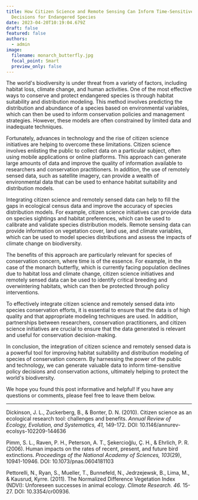 ```yaml
---
title: How Citizen Science and Remote Sensing Can Inform Time-Sensitive Policy
  Decisions for Endangered Species
date: 2023-04-20T10:19:04.679Z
draft: false
featured: false
authors:
  - admin
image:
  filename: monarch_butterfly.jpg
  focal_point: Smart
  preview_only: false
---
```

<!--StartFragment-->

The world's biodiversity is under threat from a variety of factors, including habitat loss, climate change, and human activities. One of the most effective ways to conserve and protect endangered species is through habitat suitability and distribution modeling. This method involves predicting the distribution and abundance of a species based on environmental variables, which can then be used to inform conservation policies and management strategies. However, these models are often constrained by limited data and inadequate techniques.

<!--EndFragment-->

<!--StartFragment-->

<!-- wp:paragraph -->

Fortunately, advances in technology and the rise of citizen science initiatives are helping to overcome these limitations. Citizen science involves enlisting the public to collect data on a particular subject, often using mobile applications or online platforms. This approach can generate large amounts of data and improve the quality of information available to researchers and conservation practitioners. In addition, the use of remotely sensed data, such as satellite imagery, can provide a wealth of environmental data that can be used to enhance habitat suitability and distribution models.

<!-- /wp:paragraph -->

<!-- wp:paragraph -->

Integrating citizen science and remotely sensed data can help to fill the gaps in ecological census data and improve the accuracy of species distribution models. For example, citizen science initiatives can provide data on species sightings and habitat preferences, which can be used to calibrate and validate species distribution models. Remote sensing data can provide information on vegetation cover, land use, and climate variables, which can be used to model species distributions and assess the impacts of climate change on biodiversity.

<!-- /wp:paragraph -->

<!-- wp:paragraph -->

The benefits of this approach are particularly relevant for species of conservation concern, where time is of the essence. For example, in the case of the monarch butterfly, which is currently facing population declines due to habitat loss and climate change, citizen science initiatives and remotely sensed data can be used to identify critical breeding and overwintering habitats, which can then be protected through policy interventions.

<!-- /wp:paragraph -->

<!-- wp:paragraph -->

To effectively integrate citizen science and remotely sensed data into species conservation efforts, it is essential to ensure that the data is of high quality and that appropriate modeling techniques are used. In addition, partnerships between researchers, conservation practitioners, and citizen science initiatives are crucial to ensure that the data generated is relevant and useful for conservation decision-making.

<!-- /wp:paragraph -->

<!-- wp:paragraph -->

In conclusion, the integration of citizen science and remotely sensed data is a powerful tool for improving habitat suitability and distribution modeling of species of conservation concern. By harnessing the power of the public and technology, we can generate valuable data to inform time-sensitive policy decisions and conservation actions, ultimately helping to protect the world's biodiversity.

<!-- /wp:paragraph -->

<!-- wp:paragraph -->

We hope you found this post informative and helpful! If you have any questions or comments, please feel free to leave them below.

<!-- /wp:paragraph -->

<!--EndFragment-->

<!--StartFragment-->

<!-- wp:separator -->

- - -

<!-- /wp:separator -->

<!--EndFragment-->

<!--StartFragment-->

<!-- wp:paragraph -->

Dickinson, J. L., Zuckerberg, B., & Bonter, D. N. (2010). Citizen science as an ecological research tool: challenges and benefits. *Annual Review of Ecology, Evolution, and Systematics, 41,* 149-172. DOI: 10.1146/annurev-ecolsys-102209-144636

<!-- /wp:paragraph -->

<!-- wp:paragraph -->

Pimm, S. L., Raven, P. H., Peterson, A. T., Şekercioğlu, Ç. H., & Ehrlich, P. R. (2006). Human impacts on the rates of recent, present, and future bird extinctions. *Proceedings of the National Academy of Sciences, 103*(29), 10941-10946. DOI: 10.1073/pnas.0604181103

<!-- /wp:paragraph -->

<!-- wp:paragraph -->

Pettorelli, N., Ryan, S., Mueller, T., Bunnefeld, N., Jedrzejewsk, B., Lima, M., & Kausrud, Kyrre. (2011). The Normalized Difference Vegetation Index (NDVI): Unforeseen successes in animal ecology. *Climate Research. 46.* 15-27. DOI: 10.3354/cr00936.

<!-- /wp:paragraph -->

<!--EndFragment-->